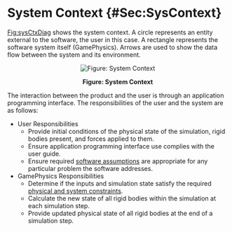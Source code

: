 # System Context {#Sec:SysContext}

[Fig:sysCtxDiag](./SecSysContext.md#Figure:sysCtxDiag) shows the system context. A circle represents an entity external to the software, the user in this case. A rectangle represents the software system itself (GamePhysics). Arrows are used to show the data flow between the system and its environment.

<div id="Figure:sysCtxDiag" align="center" >

![Figure: System Context](./assets/sysctx.png)

**Figure: System Context**

</div>

The interaction between the product and the user is through an application programming interface. The responsibilities of the user and the system are as follows:

- User Responsibilities
  - Provide initial conditions of the physical state of the simulation, rigid bodies present, and forces applied to them.
  - Ensure application programming interface use complies with the user guide.
  - Ensure required [software assumptions](./SecAssumps.md#Sec:Assumps) are appropriate for any particular problem the software addresses.
- GamePhysics Responsibilities
  - Determine if the inputs and simulation state satisfy the required [physical and system constraints](./SecDataConstraints.md#Sec:DataConstraints).
  - Calculate the new state of all rigid bodies within the simulation at each simulation step.
  - Provide updated physical state of all rigid bodies at the end of a simulation step.
